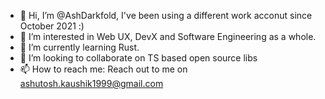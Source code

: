 - 👋 Hi, I’m @AshDarkfold, I've been using a different work acconut since October 2021 :)
- 👀 I’m interested in Web UX, DevX and Software Engineering as a whole.
- 🌱 I’m currently learning Rust.
- 💞️ I’m looking to collaborate on TS based open source libs 
- 📫 How to reach me: Reach out to me on ashutosh.kaushik1999@gmail.com

<!---
AshDarkfold/AshDarkfold is a ✨ special ✨ repository because its `README.md` (this file) appears on your GitHub profile.
You can click the Preview link to take a look at your changes.
--->
